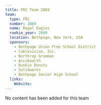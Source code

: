 ```yaml
---
title: FRC Team 2869
team:
  type: FRC
  number: 2869
  name: Regal Eagles
  rookie_year: 2009
  location: Bethpage, New York, USA
  sponsors:
    - Bethpage Union Free School District
    - Cablevision, Inc.
    - Northrop Grumman
    - Accuhealth
    - Dunkin Donuts
    - Solidworks
    - Bethpage Senior High School
  links:
    Website: 
---
```

No content has been added for this team